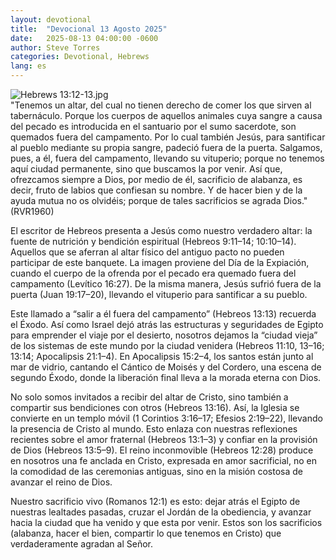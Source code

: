 ```yaml
---
layout: devotional
title:  "Devocional 13 Agosto 2025"
date:   2025-08-13 04:00:00 -0600
author: Steve Torres
categories: Devotional, Hebrews
lang: es
---
```

<img src="https://sitemedia.esteeb.com/file/esteebcomsitemedia/devotional_images/Hebrews/ES-Heb-13_12-13.jpg?raw=true" alt="Hebrews 13:12-13.jpg" style="max-width: 100%; height: auto;">

<div class="scripture">
   "Tenemos un altar, del cual no tienen derecho de comer los que sirven al tabernáculo. Porque los cuerpos de aquellos animales cuya sangre a causa del pecado es introducida en el santuario por el sumo sacerdote, son quemados fuera del campamento. Por lo cual también Jesús, para santificar al pueblo mediante su propia sangre, padeció fuera de la puerta. Salgamos, pues, a él, fuera del campamento, llevando su vituperio; porque no tenemos aquí ciudad permanente, sino que buscamos la por venir. Así que, ofrezcamos siempre a Dios, por medio de él, sacrificio de alabanza, es decir, fruto de labios que confiesan su nombre. Y de hacer bien y de la ayuda mutua no os olvidéis; porque de tales sacrificios se agrada Dios." (RVR1960)
</div>

El escritor de Hebreos presenta a Jesús como nuestro verdadero altar: la fuente de nutrición y bendición espiritual (Hebreos 9:11–14; 10:10–14). Aquellos que se aferran al altar físico del antiguo pacto no pueden participar de este banquete. La imagen proviene del Día de la Expiación, cuando el cuerpo de la ofrenda por el pecado era quemado fuera del campamento (Levítico 16:27). De la misma manera, Jesús sufrió fuera de la puerta (Juan 19:17–20), llevando el vituperio para santificar a su pueblo.

Este llamado a “salir a él fuera del campamento” (Hebreos 13:13) recuerda el Éxodo. Así como Israel dejó atrás las estructuras y seguridades de Egipto para emprender el viaje por el desierto, nosotros dejamos la “ciudad vieja” de los sistemas de este mundo por la ciudad venidera (Hebreos 11:10, 13–16; 13:14; Apocalipsis 21:1–4). En Apocalipsis 15:2–4, los santos están junto al mar de vidrio, cantando el Cántico de Moisés y del Cordero, una escena de segundo Éxodo, donde la liberación final lleva a la morada eterna con Dios.

No solo somos invitados a recibir del altar de Cristo, sino también a compartir sus bendiciones con otros (Hebreos 13:16). Así, la Iglesia se convierte en un templo móvil (1 Corintios 3:16–17; Efesios 2:19–22), llevando la presencia de Cristo al mundo. Esto enlaza con nuestras reflexiones recientes sobre el amor fraternal (Hebreos 13:1–3) y confiar en la provisión de Dios (Hebreos 13:5–9). El reino inconmovible (Hebreos 12:28) produce en nosotros una fe anclada en Cristo, expresada en amor sacrificial, no en la comodidad de las ceremonias antiguas, sino en la misión costosa de avanzar el reino de Dios.

Nuestro sacrificio vivo (Romanos 12:1) es esto: dejar atrás el Egipto de nuestras lealtades pasadas, cruzar el Jordán de la obediencia, y avanzar hacia la ciudad que ha venido y que esta por venir. Estos son los sacrificios (alabanza, hacer el bien, compartir lo que tenemos en Cristo) que verdaderamente agradan al Señor.